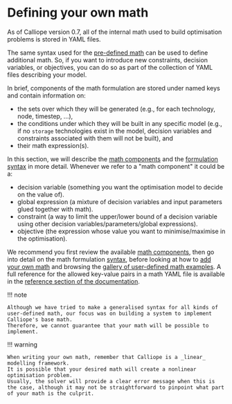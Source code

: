 # Defining your own math

As of Calliope version 0.7, all of the internal math used to build optimisation problems is stored in YAML files.

The same syntax used for the [pre-defined math](https://github.com/calliope-project/calliope/tree/main/src/calliope/math) can be used to define additional math.
So, if you want to introduce new constraints, decision variables, or objectives, you can do so as part of the collection of YAML files describing your model.

In brief, components of the math formulation are stored under named keys and contain information on:

* the sets over which they will be generated (e.g., for each technology, node, timestep, ...),
* the conditions under which they will be built in any specific model (e.g., if no `storage` technologies exist in the model, decision variables and constraints associated with them will not be built), and
* their math expression(s).

In this section, we will describe the [math components](components.md) and the [formulation syntax](syntax.md) in more detail.
Whenever we refer to a "math component" it could be a:

* decision variable (something you want the optimisation model to decide on the value of).
* global expression (a mixture of decision variables and input parameters glued together with math).
* constraint (a way to limit the upper/lower bound of a decision variable using other decision variables/parameters/global expressions).
* objective (the expression whose value you want to minimise/maximise in the optimisation).

We recommend you first review the available [math components](components.md),
then go into detail on the math formulation [syntax](syntax.md),
before looking at how to [add your own math](customise.md) and browsing the [gallery of user-defined math examples](../user_defined_math/examples/index.md).
A full reference for the allowed key-value pairs in a math YAML file is available in the [reference section of the documentation](../reference/math_schema.md).

!!! note

    Although we have tried to make a generalised syntax for all kinds of user-defined math, our focus was on building a system to implement Calliope's base math.
    Therefore, we cannot guarantee that your math will be possible to implement.

!!! warning

    When writing your own math, remember that Calliope is a _linear_ modelling framework.
    It is possible that your desired math will create a nonlinear optimisation problem.
    Usually, the solver will provide a clear error message when this is the case, although it may not be straightforward to pinpoint what part of your math is the culprit.
